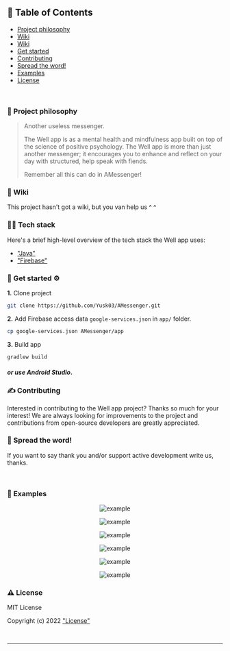 ## 🚩 Table of Contents

- [Project philosophy](#-project-philosophy)
- [Wiki](#-wiki)
- [Wiki](#-tech-stack)
- [Get started](#--get-started-)
- [Contributing](#-contributing)
- [Spread the word!](#-spread-the-word)
- [Examples](#-examples)
- [License](#-license)

<br />

### 🧐 Project philosophy

> Another useless messenger.
> 
> The Well app is as a mental health and mindfulness app built on top of the science of positive psychology. The Well app is more than just another messenger; it encourages you to enhance and reflect on your day with structured, help speak with fiends.
>
> Remember all this can do in AMessenger!

### 📒 Wiki

This project hasn't got a wiki, but you van help us ^ ^

### 👨‍💻 Tech stack

Here's a brief high-level overview of the tech stack the Well app uses:

- ["Java"](https://developer.android.com/codelabs/build-your-first-android-app#0)
- ["Firebase"](https://firebase.google.com/)

### 🎉  Get started ⚙️

**1.** Clone project
```bash
git clone https://github.com/Yusk03/AMessenger.git
```
**2.** Add Firebase access data `google-services.json` in `app/` folder.
```bash
cp google-services.json AMessenger/app
```
**3.** Build app
```bash
gradlew build
```

#### *or use Android Studio*.

### ✍️ Contributing

Interested in contributing to the Well app project? Thanks so much for your interest! We are always looking for improvements to the project and contributions from open-source developers are greatly appreciated.

### 🌟 Spread the word!

If you want to say thank you and/or support active development write us, thanks.

<br />

### 👀 Examples

<div>
  <p align="center">
    <img src="https://i.ibb.co/LzWLfF0/photo-2022-03-24-21-57-49.jpg" alt="example"> 
  </p>
</div>

<div>
  <p align="center">
    <img src="https://i.ibb.co/286f7ZS/photo-2022-03-24-21-57-55.jpg" alt="example"> 
  </p>
</div>

<div>
  <p align="center">
    <img src="https://i.ibb.co/RYY0Ng7/photo-2022-03-24-21-57-59.jpg" alt="example"> 
  </p>
</div>

<div>
  <p align="center">
    <img src="https://i.ibb.co/wzmwHZH/photo-2022-03-24-21-58-02.jpg" alt="example"> 
  </p>
</div>

<div>
  <p align="center">
    <img src="https://i.ibb.co/xqWRnD4/photo-2022-03-24-21-58-05.jpg" alt="example"> 
  </p>
</div>

<div>
  <p align="center">
    <img src="https://i.ibb.co/MBXtdZV/photo-2022-03-24-21-58-09.jpg" alt="example"> 
  </p>
</div>

### ⚠️ License

MIT License

Copyright (c) 2022 ["License"](https://github.com/Yusk03/AMessenger/blob/main/LICENSE)

<br />

---
